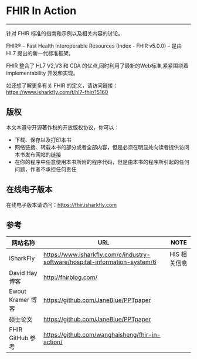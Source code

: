 # FHIR In Action
---

针对 FHIR 标准的指南和示例以及相关内容的讨论。

FHIR® – Fast Health Interoperable Resources (Index - FHIR v5.0.0) – 是由 HL7 提出的新一代标准框架。

FHIR 整合了 HL7 V2,V3 和 CDA 的优点,同时利用了最新的Web标准,紧紧围绕着 implementability 开发和实现。

如还想了解更多有关 FHIR 的定义，请访问链接：https://www.isharkfly.com/t/hl7-fhir/15160

## 版权

本文本遵守开源著作权的开放版权协议，你可以：

* 下载、保存以及打印本书
* 网络链接、转载本书的部分或者全部内容，但是必须在明显处向读者提供访问本书发布网站的链接
* 在你的程序中任意使用本书所附的程序代码，但是由本书的程序所引起的任何问题，作者不承担任何责任

## 在线电子版本

在线电子版本请访问：https://fhir.isharkfly.com

## 参考

| 网站名称            | URL                                                                         | NOTE     |
|-----------------|-----------------------------------------------------------------------------|----------|
| iSharkFly       | https://www.isharkfly.com/c/industry-software/hospital-information-system/6 | HIS 相关信息 |
| David Hay 博客    | http://fhirblog.com/                                                        |          |
| Ewout Kramer 博客 | https://github.com/JaneBlue/PPTpaper                                        |          |
| 硕士论文            | https://github.com/JaneBlue/PPTpaper                                        |          |
| FHIR GitHub 参考  | https://github.com/wanghaisheng/fhir-in-action/                             |          |
